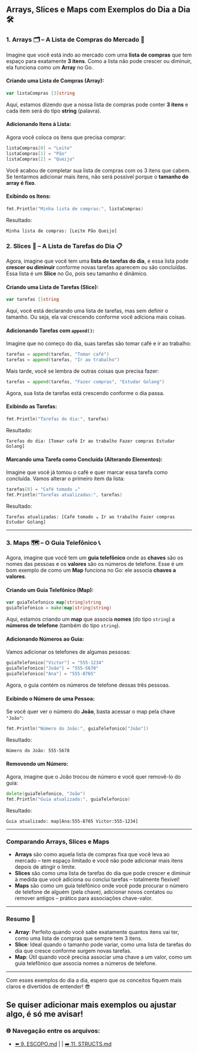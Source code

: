 ## Arrays, Slices e Maps com Exemplos do Dia a Dia 🛠️

### 1. **Arrays** 🗂️ – A Lista de Compras do Mercado 🛒

Imagine que você está indo ao mercado com uma **lista de compras** que tem espaço para exatamente **3 itens**. Como a lista não pode crescer ou diminuir, ela funciona como um **Array** no Go.

#### Criando uma Lista de Compras (Array):
```go
var listaCompras [3]string
```

Aqui, estamos dizendo que a nossa lista de compras pode conter **3 itens** e cada item será do tipo **string** (palavra).

#### Adicionando Itens à Lista:
Agora você coloca os itens que precisa comprar:
```go
listaCompras[0] = "Leite"
listaCompras[1] = "Pão"
listaCompras[2] = "Queijo"
```

Você acabou de completar sua lista de compras com os 3 itens que cabem. Se tentarmos adicionar mais itens, não será possível porque o **tamanho do array é fixo**.

#### Exibindo os Itens:
```go
fmt.Println("Minha lista de compras:", listaCompras)
```

Resultado:
```
Minha lista de compras: [Leite Pão Queijo]
```

### 2. **Slices** 🍕 – A Lista de Tarefas do Dia 📋

Agora, imagine que você tem uma **lista de tarefas do dia**, e essa lista pode **crescer ou diminuir** conforme novas tarefas aparecem ou são concluídas. Essa lista é um **Slice** no Go, pois seu tamanho é dinâmico.

#### Criando uma Lista de Tarefas (Slice):
```go
var tarefas []string
```

Aqui, você está declarando uma lista de tarefas, mas sem definir o tamanho. Ou seja, ela vai crescendo conforme você adiciona mais coisas.

#### Adicionando Tarefas com `append()`:
Imagine que no começo do dia, suas tarefas são tomar café e ir ao trabalho:
```go
tarefas = append(tarefas, "Tomar café")
tarefas = append(tarefas, "Ir ao trabalho")
```

Mais tarde, você se lembra de outras coisas que precisa fazer:
```go
tarefas = append(tarefas, "Fazer compras", "Estudar Golang")
```

Agora, sua lista de tarefas está crescendo conforme o dia passa.

#### Exibindo as Tarefas:
```go
fmt.Println("Tarefas do dia:", tarefas)
```

Resultado:
```
Tarefas do dia: [Tomar café Ir ao trabalho Fazer compras Estudar Golang]
```

#### Marcando uma Tarefa como Concluída (Alterando Elementos):
Imagine que você já tomou o café e quer marcar essa tarefa como concluída. Vamos alterar o primeiro item da lista:
```go
tarefas[0] = "Café tomado ☕"
fmt.Println("Tarefas atualizadas:", tarefas)
```

Resultado:
```
Tarefas atualizadas: [Café tomado ☕ Ir ao trabalho Fazer compras Estudar Golang]
```

---

### 3. **Maps** 🗺️ – O Guia Telefônico 📞

Agora, imagine que você tem um **guia telefônico** onde as **chaves** são os nomes das pessoas e os **valores** são os números de telefone. Esse é um bom exemplo de como um **Map** funciona no Go: ele associa **chaves a valores**.

#### Criando um Guia Telefônico (Map):
```go
var guiaTelefonico map[string]string
guiaTelefonico = make(map[string]string)
```

Aqui, estamos criando um **map** que associa **nomes** (do tipo `string`) a **números de telefone** (também do tipo `string`).

#### Adicionando Números ao Guia:
Vamos adicionar os telefones de algumas pessoas:
```go
guiaTelefonico["Victor"] = "555-1234"
guiaTelefonico["João"] = "555-5678"
guiaTelefonico["Ana"] = "555-8765"
```

Agora, o guia contém os números de telefone dessas três pessoas.

#### Exibindo o Número de uma Pessoa:
Se você quer ver o número do **João**, basta acessar o map pela chave `"João"`:
```go
fmt.Println("Número do João:", guiaTelefonico["João"])
```

Resultado:
```
Número do João: 555-5678
```

#### Removendo um Número:
Agora, imagine que o João trocou de número e você quer removê-lo do guia:
```go
delete(guiaTelefonico, "João")
fmt.Println("Guia atualizado:", guiaTelefonico)
```

Resultado:
```
Guia atualizado: map[Ana:555-8765 Victor:555-1234]
```

---

### Comparando Arrays, Slices e Maps

- **Arrays** são como aquela lista de compras fixa que você leva ao mercado – tem espaço limitado e você não pode adicionar mais itens depois de atingir o limite.
- **Slices** são como uma lista de tarefas do dia que pode crescer e diminuir à medida que você adiciona ou conclui tarefas – totalmente flexível!
- **Maps** são como um guia telefônico onde você pode procurar o número de telefone de alguém (pela chave), adicionar novos contatos ou remover antigos – prático para associações chave-valor.

---

### Resumo 📝

- **Array**: Perfeito quando você sabe exatamente quantos itens vai ter, como uma lista de compras que sempre tem 3 itens.
- **Slice**: Ideal quando o tamanho pode variar, como uma lista de tarefas do dia que cresce conforme surgem novas tarefas.
- **Map**: Útil quando você precisa associar uma chave a um valor, como um guia telefônico que associa nomes a números de telefone.

---

Com esses exemplos do dia a dia, espero que os conceitos fiquem mais claros e divertidos de entender! 😎

Se quiser adicionar mais exemplos ou ajustar algo, é só me avisar!
---

### 🌐 Navegação entre os arquivos:

- [⬅️ 9. ESCOPO.md](https://github.com/atenatt/guia-devops/blob/main/programacao/golang/9.%20ESCOPO.md) | | [➡️ 11. STRUCTS.md](https://github.com/atenatt/guia-devops/blob/main/programacao/golang/11.%20STRUCTS.md)
